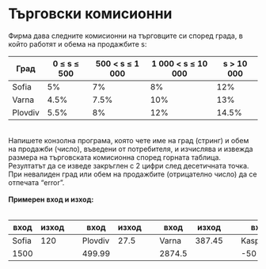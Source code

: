 # Търговски комисионни
Фирма дава следните комисионни на търговците си според града, в който работят и обема на продажбите s:
<br/>
<table>
<thead><tr><th>Град</th><th>0 ≤ s ≤ 500</th><th>500 < s ≤ 1 000</th><th>1 000 < s ≤ 10 000</th><th>s > 10 000</th></tr></thead><tbody>
 <tr><td>Sofia</td><td>5%</td><td>7%</td><td>8%</td><td>12%</td></tr>
 <tr><td>Varna</td><td>4.5%</td><td>7.5%</td><td>10%</td><td>13%</td></tr>
 <tr><td>Plovdiv</td><td>5.5%</td><td>8%</td><td>12%</td><td>14.5%</td></tr>
</tbody></table>
<br/>
Напишете конзолна програма, която чете име на град (стринг) и обем на продажби (число), въведени от потребителя, и изчислява и извежда размера на търговската комисионна според горната таблица. Резултатът да се изведе закръглен с 2 цифри след десетичната точка. При невалиден град или обем на продажбите (отрицателно число) да се отпечата “error”.
<br/>
 <br/>
<b>Примерен вход и изход:
 <br/>
  <br/>
 <table>
<thead><tr><th>вход</th><th>изход</th><th>&nbsp;</th><th>вход</th><th>изход</th><th>&nbsp;</th><th>вход</th><th>изход</th><th>&nbsp;</th><th>вход</th><th>изход</th></tr></thead><tbody>
 <tr><td>Sofia</td><td>120</td><td>&nbsp;</td><td>Plovdiv</td><td>27.5</td><td>&nbsp;</td><td>Varna</td><td>387.45</td><td>&nbsp;</td><td>Kaspichan</td><td>error</td></tr>
 <tr><td>1500</td><td>&nbsp;</td><td>&nbsp;</td><td>499.99</td><td>&nbsp;</td><td>&nbsp;</td><td>2874.5</td><td>&nbsp;</td><td>&nbsp;</td><td>-50</td><td></td></tr>
</tbody></table>
